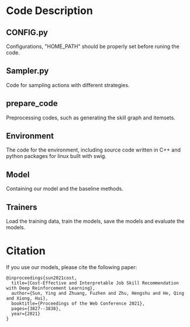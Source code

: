 # Code Description

## CONFIG.py
Configurations, "HOME_PATH" should be properly set before runing the code.

## Sampler.py
Code for sampling actions with different strategies.

## prepare_code
Preprocessing codes, such as generating the skill graph and itemsets.

## Environment
The code for the environment, including source code written in C++ and python packages for linux built with swig.

## Model
Containing our model and the baseline methods.

## Trainers
Load the training data, train the models, save the models and evaluate the models.

# Citation
If you use our models, please cite the following paper:

```
@inproceedings{sun2021cost,
  title={Cost-Effective and Interpretable Job Skill Recommendation with Deep Reinforcement Learning},
  author={Sun, Ying and Zhuang, Fuzhen and Zhu, Hengshu and He, Qing and Xiong, Hui},
  booktitle={Proceedings of the Web Conference 2021},
  pages={3827--3838},
  year={2021}
}
```
